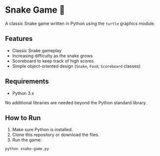 # Snake Game 🐍

A classic Snake game written in Python using the `turtle` graphics module.

## Features

- Classic Snake gameplay
- Increasing difficulty as the snake grows
- Scoreboard to keep track of high scores
- Simple object-oriented design (`Snake`, `Food`, `Scoreboard` classes)

## Requirements

- Python 3.x

No additional libraries are needed beyond the Python standard library.

## How to Run

1. Make sure Python is installed.
2. Clone this repository or download the files.
3. Run the game:

```bash
python snake-game.py
